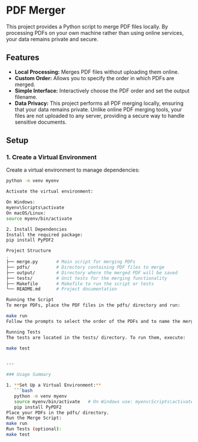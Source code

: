 # PDF Merger

This project provides a Python script to merge PDF files locally. By processing PDFs on your own machine rather than using online services, your data remains private and secure.

## Features

- **Local Processing:** Merges PDF files without uploading them online.
- **Custom Order:** Allows you to specify the order in which PDFs are merged.
- **Simple Interface:** Interactively choose the PDF order and set the output filename.
- **Data Privacy:** This project performs all PDF merging locally, ensuring that your data remains private. Unlike online PDF merging tools, your files are not uploaded to any server, providing a secure way to handle sensitive documents.


## Setup

### 1. Create a Virtual Environment

Create a virtual environment to manage dependencies:
```bash
python -m venv myenv

Activate the virtual environment:

On Windows:
myenv\Scripts\activate
On macOS/Linux:
source myenv/bin/activate

2. Install Dependencies
Install the required package:
pip install PyPDF2

Project Structure
.
├── merge.py       # Main script for merging PDFs
├── pdfs/          # Directory containing PDF files to merge
├── output/        # Directory where the merged PDF will be saved
├── tests/         # Unit tests for the merging functionality
├── Makefile       # Makefile to run the script or tests
└── README.md      # Project documentation

Running the Script
To merge PDFs, place the PDF files in the pdfs/ directory and run:

make run
Follow the prompts to select the order of the PDFs and to name the merged file. The output will be saved in the output/ directory.

Running Tests
The tests are located in the tests/ directory. To run them, execute:

make test


---

### Usage Summary

1. **Set Up a Virtual Environment:**
   ```bash
   python -m venv myenv
   source myenv/bin/activate   # On Windows use: myenv\Scripts\activate
   pip install PyPDF2
Place your PDFs in the pdfs/ directory.
Run the Merge Script:
make run
Run Tests (optional):
make test